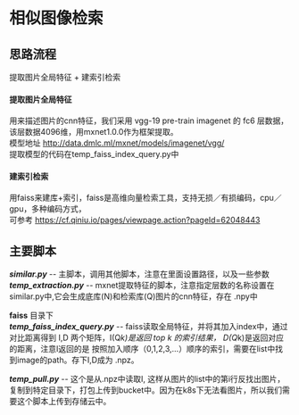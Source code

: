 相似图像检索
====
思路流程
----
提取图片全局特征 + 建索引检索<br>

#### 提取图片全局特征

用来描述图片的cnn特征，我们采用 vgg-19 pre-train imagenet 的 fc6 层数据，该层数据4096维，用mxnet1.0.0作为框架提取。<br>
模型地址 http://data.dmlc.ml/mxnet/models/imagenet/vgg/ <br>
提取模型的代码在temp_faiss_index_query.py中 <br>

#### 建索引检索

用faiss来建库+索引，faiss是高维向量检索工具，支持无损／有损编码，cpu／gpu，多种编码方式， <br>
可参考 https://cf.qiniu.io/pages/viewpage.action?pageId=62048443 <br>

主要脚本
----
***similar.py*** -- 主脚本，调用其他脚本，注意在里面设置路径，以及一些参数 <br>
***temp_extraction.py*** -- mxnet提取特征的脚本，注意指定层数的名称设置在similar.py中,它会生成底库(N)和检索库(Q)图片的cnn特征，存在 .npy中 <br>

**faiss** 目录下 <br>
***temp_faiss_index_query.py*** -- faiss读取全局特征，并将其加入index中，通过对比距离得到 I,D 两个矩阵，I(Q*k)是返回 top k 的索引结果， D(Q*k)是返回对应的距离，注意I返回的是 按照加入顺序（0,1,2,3,...）顺序的索引，需要在list中找到image的path。存下I,D成为 .npz。<br>

***temp_pull.py*** -- 这个是从.npz中读取I, 这样从图片的list中的第i行反找出图片，复制到特定目录下，打包上传到bucket中。因为在k8s下无法看图片，所以我们需要这个脚本上传到存储云中。<br>


